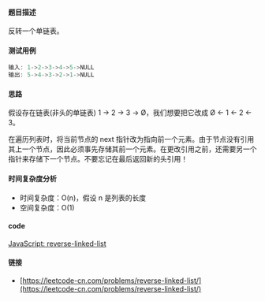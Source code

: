 #### 题目描述
反转一个单链表。

#### 测试用例
```js
输入: 1->2->3->4->5->NULL
输出: 5->4->3->2->1->NULL
```

#### 思路
假设存在链表(非头的单链表) 1 → 2 → 3 → Ø，我们想要把它改成 Ø ← 1 ← 2 ← 3。

在遍历列表时，将当前节点的 next 指针改为指向前一个元素。由于节点没有引用其上一个节点，因此必须事先存储其前一个元素。在更改引用之前，还需要另一个指针来存储下一个节点。不要忘记在最后返回新的头引用！

#### 时间复杂度分析
- 时间复杂度：O(n)，假设 n 是列表的长度
- 空间复杂度：O(1)

#### code
[JavaScript: reverse-linked-list](../code/JavaScript/reverse-linked-list.js)

#### 链接
- [https://leetcode-cn.com/problems/reverse-linked-list/](https://leetcode-cn.com/problems/reverse-linked-list/)
